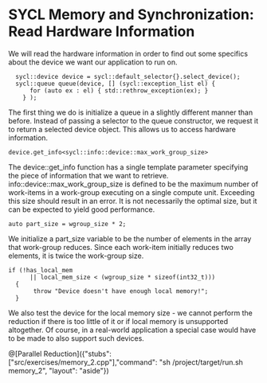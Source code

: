 # SYCL Memory and Synchronization: Read Hardware Information

We will read the hardware information in order to find out some specifics about the device we want our application to run on.

```
  sycl::device device = sycl::default_selector{}.select_device();
  sycl::queue queue(device, [] (sycl::exception_list el) {
      for (auto ex : el) { std::rethrow_exception(ex); }
    } );
```

The first thing we do is initialize a queue in a slightly different manner than before. Instead of passing a selector to the queue constructor, we request it to return a selected device object. This allows us to access hardware information.

`device.get_info<sycl::info::device::max_work_group_size>`

The device::get_info function has a single template parameter specifying the piece of information that we want to retrieve. info::device::max_work_group_size is defined to be the maximum number of work-items in a work-group executing on a single compute unit. Exceeding this size should result in an error. It is not necessarily the optimal size, but it can be expected to yield good performance.

`auto part_size = wgroup_size * 2;`

We initialize a part_size variable to be the number of elements in the array that work-group reduces. Since each work-item initially reduces two elements, it is twice the work-group size.

```
if (!has_local_mem
      || local_mem_size < (wgroup_size * sizeof(int32_t)))
  {
       throw "Device doesn't have enough local memory!";
  }
```

We also test the device for the local memory size - we cannot perform the reduction if there is too little of it or if local memory is unsupported altogether. Of course, in a real-world application a special case would have to be made to also support such devices.

@[Parallel Reduction]({"stubs": ["src/exercises/memory_2.cpp"],"command": "sh /project/target/run.sh memory_2", "layout": "aside"})